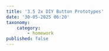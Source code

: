 ```yaml
---
title: '3.5 2x DIY Button Prototypes'
date: '30-05-2025 06:20'
taxonomy:
    category:
        - homework
published: false
---
```


